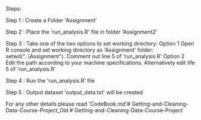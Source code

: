 Steps:

Step 1 : Create a Folder 'Assignment'

Step 2 : Place the 'run_analysis.R' file  in folder 'Assignment2'

Step 3 : 
Take one of the two options to set working directory:
Option 1
Open R console and set working directory as 'Assignment' folder: setwd("..\Assignment"). Comment out line 5 of 'run_analysis.R'
Option 2
Edit the path according to your machine specifications. 
Alternatively edit life 5 of 'run_analysis.R'

Step 4 : Run the 'run_analysis.R' file

Step 5 : Output dataset 'output_data.txt' will be created

For any other details please read 'CodeBook.md'#   G e t t i n g - a n d - C l e a n i n g - D a t a - C o u r s e - P r o j e c t _ O l d  
 #   G e t t i n g - a n d - C l e a n i n g - D a t a - C o u r s e - P r o j e c t  
 